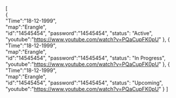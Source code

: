 [  
    {  
        "Time":"18-12-1999",   
        "map":"Erangle",   
        "id":"14545454",
        "password":"14545454",
        "status": "Active",
        "youtube":"https://www.youtube.com/watch?v=PQaCupFK0pU"
    },
    {  
        "Time":"18-12-1999",   
        "map":"Erangle",   
        "id":"14545454",
        "password":"14545454",
        "status": "In Progress",
        "youtube":"https://www.youtube.com/watch?v=PQaCupFK0pU"
    },
    {  
        "Time":"18-12-1999",   
        "map":"Erangle",   
        "id":"14545454",
        "password":"14545454",
        "status": "Upcoming",
        "youtube":"https://www.youtube.com/watch?v=PQaCupFK0pU"
    }
] 
